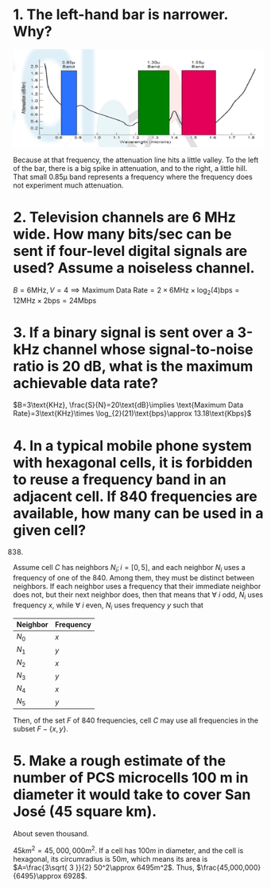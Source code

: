 # 1. The left-hand bar is narrower. Why?

![wavelength bars](./wavelength_bar_graphs_networks_hw4.png)

Because at that frequency, the attenuation line hits a little valley. To the left of the bar, there is a big spike in attenuation, and to the right, a little hill. That small 0.85μ band represents a frequency where the frequency does not experiment much attenuation.

# 2. Television channels are 6 MHz wide. How many bits/sec can be sent if four-level digital signals are used? Assume a noiseless channel.

$B=6\text{MHz},V=4\implies \text{Maximum Data Rate}=2\times 6\text{MHz}\times \log_{2}(4)\text{bps}=12\text{MHz}\times 2\text{bps}=24\text{Mbps}$

# 3. If a binary signal is sent over a 3-kHz channel whose signal-to-noise ratio is 20 dB, what is the maximum achievable data rate?

$B=3\text{KHz}, \frac{S}{N}=20\text{dB}\implies \text{Maximum Data Rate}=3\text{KHz}\times \log_{2}(21)\text{bps}\approx 13.18\text{Kbps}$

# 4. In a typical mobile phone system with hexagonal cells, it is forbidden to reuse a frequency band in an adjacent cell. If 840 frequencies are available, how many can be used in a given cell?

838.

Assume cell $C$ has neighbors $N_{i};i=[0,5]$, and each neighbor $N_{i}$ uses a frequency of one of the 840. Among them, they must be distinct between neighbors. If each neighbor uses a frequency that their immediate neighbor does not, but their next neighbor does, then that means that $\forall\ i\text{ odd}$, $N_{i}$ uses frequency $x$, while $\forall\ i\text{ even}$, $N_{i}$ uses frequency $y$ such that

| Neighbor | Frequency |
| -------- | --------- |
| $N_{0}$  | $x$       |
| $N_{1}$  | $y$       |
| $N_{2}$  | $x$       |
| $N_{3}$  | $y$       |
| $N_{4}$  | $x$       |
| $N_{5}$  | $y$       |
Then, of the set $F$ of 840 frequencies, cell $C$ may use all frequencies in the subset $F-\{x,y\}$.

# 5. Make a rough estimate of the number of PCS microcells 100 m in diameter it would take to cover San José (45 square km).

About seven thousand.

$45km^2=45,000,000m^2$. If a cell has $100m$ in diameter, and the cell is hexagonal, its circumradius is $50m$, which means its area is $A=\frac{3\sqrt{ 3 }}{2} 50^2\approx 6495m^2$. Thus, $\frac{45,000,000}{6495}\approx 6928$.
